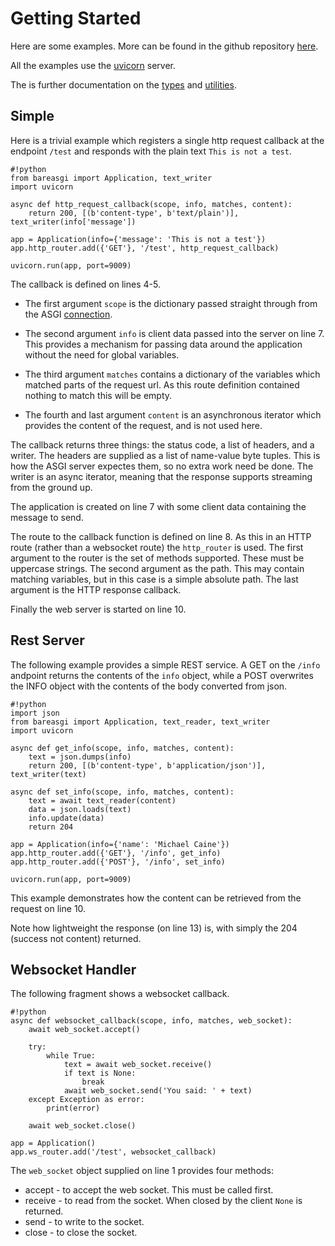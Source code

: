 # Getting Started

Here are some examples. More can be found in the github repository
[here](https://github.com/rob-blackbourn/bareasgi/tree/master/examples).

All the examples use the [uvicorn](https://www.uvicorn.org/) server.

The is further documentation on the
[types](https://rob-blackbourn.github.io/bareTypes/)
and [utilities](https://rob-blackbourn.github.io/bareUtils/).

## Simple

Here is a trivial example which registers a single http request callback at the endpoint `/test`
and responds with the plain text `This is not a test`.

    #!python
    from bareasgi import Application, text_writer
    import uvicorn

    async def http_request_callback(scope, info, matches, content):
        return 200, [(b'content-type', b'text/plain')], text_writer(info['message'])

    app = Application(info={'message': 'This is not a test'})
    app.http_router.add({'GET'}, '/test', http_request_callback)

    uvicorn.run(app, port=9009)

The callback is defined on lines 4-5.

* The first argument `scope` is the dictionary passed straight through
  from the ASGI [connection](https://asgi.readthedocs.io/en/latest/specs/www.html#connection-scope).

* The second argument `info` is client data passed into the server on line 7. This provides a mechanism for
  passing data around the application without the need for global variables.

* The third argument `matches` contains a dictionary of the variables which matched parts
  of the request url. As this route definition contained nothing to match this will be empty.

* The fourth and last argument `content` is an asynchronous iterator which provides the content of
  the request, and is not used here.

The callback returns three things: the status code, a list of headers, and a writer. The headers
are supplied as a list of name-value byte tuples. This is how the ASGI server expectes them, so no
extra work need be done. The writer is an async iterator, meaning that the response supports streaming
from the ground up.

The application is created on line 7 with some client data containing the message to send.

The route to the callback function is defined on line 8. As this in an HTTP route (rather
than a websocket route) the `http_router` is used. The first argument to the router is the set of methods
supported. These must be uppercase strings. The second argument as the path. This may contain matching
variables, but in this case is a simple absolute path. The last argument is the HTTP response
callback.

Finally the web server is started on line 10.

## Rest Server

The following example provides a simple REST service. A GET on the `/info` andpoint
returns the contents of the `info` object, while a POST overwrites the INFO object with
the contents of the body converted from json.

    #!python
    import json
    from bareasgi import Application, text_reader, text_writer
    import uvicorn

    async def get_info(scope, info, matches, content):
        text = json.dumps(info)
        return 200, [(b'content-type', b'application/json')], text_writer(text)

    async def set_info(scope, info, matches, content):
        text = await text_reader(content)
        data = json.loads(text)
        info.update(data)
        return 204

    app = Application(info={'name': 'Michael Caine'})
    app.http_router.add({'GET'}, '/info', get_info)
    app.http_router.add({'POST'}, '/info', set_info)

    uvicorn.run(app, port=9009)

This example demonstrates how the content can be retrieved from the request on line 10.

Note how lightweight the response (on line 13) is, with simply the 204 (success not content) returned.

## Websocket Handler

The following fragment shows a websocket callback.

    #!python
    async def websocket_callback(scope, info, matches, web_socket):
        await web_socket.accept()

        try:
            while True:
                text = await web_socket.receive()
                if text is None:
                    break
                await web_socket.send('You said: ' + text)
        except Exception as error:
            print(error)

        await web_socket.close()

    app = Application()
    app.ws_router.add('/test', websocket_callback)

The `web_socket` object supplied on line 1 provides four methods:

* accept - to accept the web socket. This must be called first.
* receive - to read from the socket. When closed by the client `None` is returned.
* send - to write to the socket.
* close - to close the socket.
